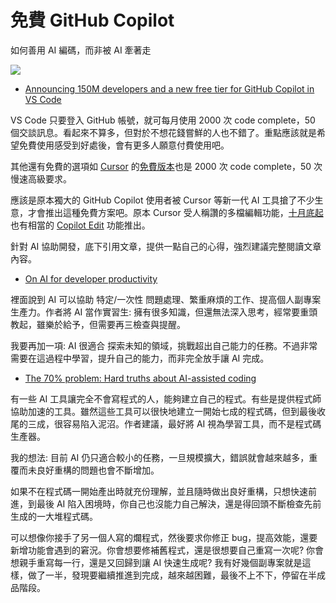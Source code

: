 # 免費 GitHub Copilot

如何善用 AI 編碼，而非被 AI 牽著走

![](<Images/DALL·E 2024-12-19 09.13.20 - A modern and minimalistic wide-screen illustration for an article titled 'Free GitHub Copilot'. The artwork features a coding-themed design with AI el.webp>)

- [Announcing 150M developers and a new free tier for GitHub Copilot in VS Code](https://github.blog/news-insights/product-news/github-copilot-in-vscode-free/)

VS Code 只要登入 GitHub 帳號，就可每月使用 2000 次 code complete，50 個交談訊息。看起來不算多，但對於不想花錢嘗鮮的人也不錯了。重點應該就是希望免費使用感受到好處後，會有更多人願意付費使用吧。

其他還有免費的選項如 [Cursor](https://www.cursor.com/) 的[免費版本](https://www.cursor.com/pricing)也是 2000 次 code complete，50 次慢速高級要求。

應該是原本獨大的 GitHub Copilot 使用者被 Cursor 等新一代 AI 工具搶了不少生意，才會推出這種免費方案吧。原本 Cursor 受人稱讚的多檔編輯功能，[十月底起](https://github.blog/changelog/2024-10-29-multi-file-editing-code-review-custom-instructions-and-more-for-github-copilot-in-vs-code-october-release-v0-22/)也有相當的 [Copilot Edit](https://code.visualstudio.com/docs/copilot/copilot-edits) 功能推出。

針對 AI 協助開發，底下引用文章，提供一點自己的心得，強烈建議完整閱讀文章內容。

- [On AI for developer productivity](https://mhlakhani.com/blog/2024/12/on-ai-for-productivity/)

裡面說到 AI 可以協助 特定/一次性 問題處理、繁重麻煩的工作、提高個人副專案生產力。作者將 AI 當作實習生: 擁有很多知識，但還無法深入思考，經常要重頭教起，雖樂於給予，但需要再三檢查與提醒。

我要再加一項: AI 很適合 探索未知的領域，挑戰超出自己能力的任務。不過非常需要在這過程中學習，提升自己的能力，而非完全放手讓 AI 完成。

- [The 70% problem: Hard truths about AI-assisted coding](https://addyo.substack.com/p/the-70-problem-hard-truths-about)

有一些 AI 工具讓完全不會寫程式的人，能夠建立自己的程式。有些是提供程式師協助加速的工具。雖然這些工具可以很快地建立一開始七成的程式碼，但到最後收尾的三成，很容易陷入泥沼。作者建議，最好將 AI 視為學習工具，而不是程式碼生產器。

我的想法: 目前 AI 仍只適合較小的任務，一旦規模擴大，錯誤就會越來越多，重覆而未良好重構的問題也會不斷增加。

如果不在程式碼一開始產出時就充份理解，並且隨時做出良好重構，只想快速前進，到最後 AI 陷入困境時，你自己也沒能力自己解決，還是得回頭不斷檢查先前生成的一大堆程式碼。

可以想像你接手了另一個人寫的爛程式，然後要求你修正 bug，提高效能，還要新增功能會遇到的窘況。你會想要修補舊程式，還是很想要自己重寫一次呢? 你會想親手重寫每一行，還是又回歸到讓 AI 快速生成呢? 我有好幾個副專案就是這樣，做了一半，發現要繼續推進到完成，越來越困難，最後不上不下，停留在半成品階段。